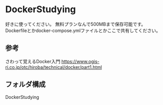 # DockerStudying

好きに使ってください。
無料プランなんで500MBまで保存可能です。
Dockerfileとかdocker-compose.ymlファイルとかここで共有してください。

## 参考
さわって覚えるDocker入門
https://www.ogis-ri.co.jp/otc/hiroba/technical/docker/part1.html

## フォルダ構成
DockerStudying
